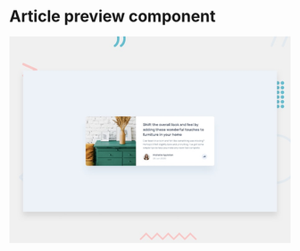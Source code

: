 # Article preview component

![Design preview for the Article preview component coding challenge](./design/desktop-preview.jpg)